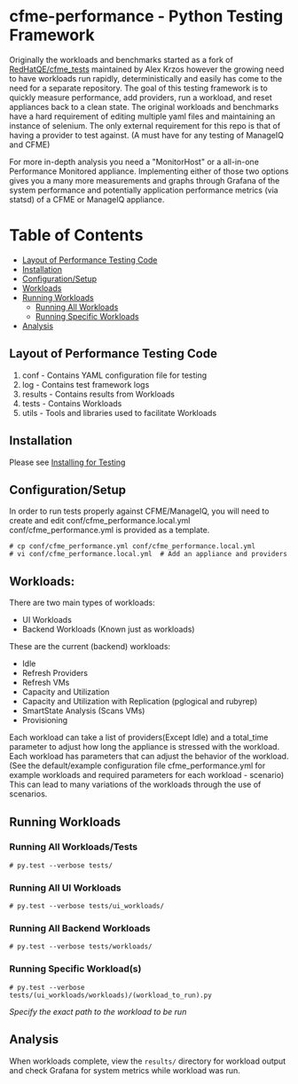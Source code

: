 # cfme-performance - Python Testing Framework

Originally the workloads and benchmarks started as a fork of [RedHatQE/cfme_tests](https://github.com/RedHatQE/cfme_tests) maintained by Alex Krzos however the growing need to have workloads run rapidly, deterministically and easily has come to the need for a separate repository.  The goal of this testing framework is to quickly measure performance, add providers, run a workload, and reset appliances back to a clean state.  The original workloads and benchmarks have a hard requirement of editing multiple yaml files and maintaining an instance of selenium.  The only external requirement for this repo is that of having a provider to test against. (A must have for any testing of ManageIQ and CFME)

For more in-depth analysis you need a "MonitorHost" or a all-in-one Performance Monitored appliance.  Implementing either of those two options gives you a many more measurements and graphs through Grafana of the system performance and potentially application performance metrics (via statsd) of a CFME or ManageIQ appliance.

**Table of Contents**
========
- [Layout of Performance Testing Code](#layout-of-performance-testing-code)
- [Installation](#installation)
- [Configuration/Setup](#configuration/setup)
- [Workloads](#workloads)
- [Running Workloads](#running-workloads)
  - [Running All Workloads](#running-all-workloads)
  - [Running Specific Workloads](#running-specific-workloads)
- [Analysis](#analysis)

## Layout of Performance Testing Code

1. conf - Contains YAML configuration file for testing
2. log - Contains test framework logs
3. results - Contains results from Workloads
4. tests - Contains Workloads
5. utils - Tools and libraries used to facilitate Workloads

## Installation
Please see [Installing for Testing](../README.md#installing-for-testing)

## Configuration/Setup
In order to run tests properly against CFME/ManageIQ, you will need to create and edit conf/cfme_performance.local.yml conf/cfme_performance.yml is provided as a template.
```shell
# cp conf/cfme_performance.yml conf/cfme_performance.local.yml
# vi conf/cfme_performance.local.yml  # Add an appliance and providers
```

## Workloads:

There are two main types of workloads:
* UI Workloads
* Backend Workloads (Known just as workloads)

These are the current (backend) workloads:

* Idle
* Refresh Providers
* Refresh VMs
* Capacity and Utilization
* Capacity and Utilization with Replication (pglogical and rubyrep)
* SmartState Analysis (Scans VMs)
* Provisioning

Each workload can take a list of providers(Except Idle) and a total_time parameter to adjust how long the appliance is stressed with the workload. Each workload has parameters that can adjust the behavior of the workload. (See the default/example configuration file cfme_performance.yml for example workloads and required parameters for each workload - scenario)  This can lead to many variations of the workloads through the use of scenarios.

## Running Workloads
### Running All Workloads/Tests
```shell
# py.test --verbose tests/
```

### Running All UI Workloads
```shell
# py.test --verbose tests/ui_workloads/
```

### Running All Backend Workloads
```shell
# py.test --verbose tests/workloads/
```

### Running Specific Workload(s)
```shell
# py.test --verbose tests/(ui_workloads/workloads)/(workload_to_run).py
```
*Specify the exact path to the workload to be run*

## Analysis
When workloads complete, view the `results/` directory for workload output and check Grafana for system metrics while workload was run.
